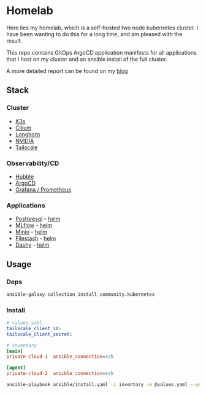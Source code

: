 # Homelab

Here lies my homelab, which is a self-hosted two node kubernetes cluster.  I have 
been wanting to do this for a long time, and am pleased with the result.

This repo contains GitOps ArgoCD application manifests for all applications that I 
host on my cluster and an ansible install of the full cluster.

A more detailed report can be found on my [blog](https://gradyarnold.com/blog/folder/homelab)

## Stack

### Cluster

* [K3s](https://k3s.io/)
* [Cilium](https://github.com/cilium/cilium)
* [Longhorn](https://longhorn.io/)
* [NVIDIA](https://docs.nvidia.com/datacenter/cloud-native/gpu-operator/latest/index.html)
* [Tailscale](https://tailscale.com/kb/1185/kubernetes)

### Observability/CD

* [Hubble](https://github.com/cilium/hubble)
* [ArgoCD](https://argo-cd.readthedocs.io/)
* [Grafana / Prometheus](https://prometheus.io/docs/visualization/grafana/)

### Applications

* [Postgresql](https://www.postgresql.org/) - [helm](https://github.com/bitnami/charts/tree/main/bitnami/postgresql)
* [MLflow](https://mlflow.org/) - [helm](https://github.com/community-charts/helm-charts/tree/main/charts/mlflow)
* [Minio](https://min.io/) - [helm](https://github.com/minio/minio/blob/master/helm/minio/README.md)
* [Filestash](https://www.filestash.app/) - [helm](https://github.com/sebagarayco/helm-filestash/tree/master/charts/filestash)
* [Dashy](https://dashy.to/) - [helm](https://github.com/vyrtualsynthese/selfhosted-helmcharts/tree/main/charts/dashy)

## Usage

### Deps

```bash
ansible-galaxy collection install community.kubernetes
```

### Install

```yaml
# values.yaml
tailscale_client_id: 
tailscale_client_secret:
```

```ini
# inventory
[main]
private-cloud-1  ansible_connection=ssh

[agent]
private-cloud-2  ansible_connection=ssh
```

```bash
ansible-playbook ansible/install.yaml -i inventory -e @values.yaml --ask-become-pass 
```
